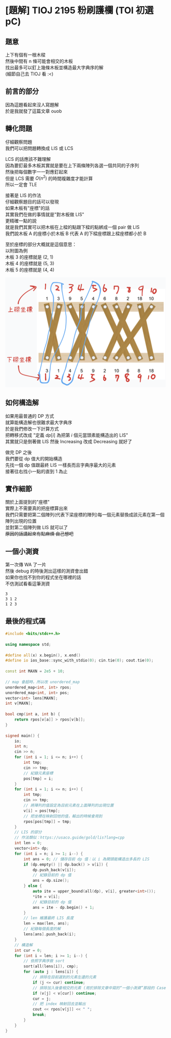 # [題解] TIOJ 2195 粉刷護欄 (TOI 初選 pC)
## 題意
上下有個有一根木樑 \
然後中間有 n 條可能會相交的木板 \
找出最多可以釘上幾條木板並構造最大字典序的解 \
(細節自己去 TIOJ 看 :<)
## 前言的部分
因為這題看起來沒人寫題解 \
於是我就發了這篇文章 ouob
## 轉化問題
仔細觀察問題 \
我們可以把問題轉換成 LIS 或 LCS

LCS 的話應該不難理解 \
因為要釘最多木板其實就是要在上下兩條陣列各選一個共同的子序列 \
然後把每個數字一一對應釘起來 \
但是 LCS 需要 $O(n^2)$ 的時間複雜度才能計算 \
所以一定會 TLE

接著是 LIS 的作法 \
仔細觀察題目的話可以發現 \
如果木板有"座標"的話 \
其實我們在做的事情就是"對木板做 LIS" \
更精確一點的說 \
就是我們其實可以把木板在上樑的點跟下樑的點綁成一個 pair 做 LIS \
我們說木板 A 的座標小於木板 B 代表 A 的下樑座標跟上樑座標都小於 B

至於座標的部分大概就是這個意思： \
以附圖為例 \
木板 3 的座標就是 (2, 1) \
木板 4 的座標就是 (5, 3) \
木板 5 的座標就是 (4, 4)

![](https://github.com/dada878/blog/blob/master/assets/20240208.png?raw=true)
## 如何構造解
如果用最普通的 DP 方式 \
就算能構造解也很難求最大字典序 \
於是我們修改一下計算方式 \
把轉移式改成 "定義 $dp[i]$ 為把第 $i$ 個元當頭素能構造出的 LIS" \
其實就只是倒著做 LIS 然後 Increasing 改成 Decreasing 就好了

做完 DP 之後 \
我們要從 dp 值大的開始構造 \
先找一個 dp 值跟最終 LIS 一樣長而且字典序最大的元素 \
接著往右找小一點的直到 1 為止
## 實作細節
關於上面提到的"座標" \
實際上不需要真的把座標算出來 \
我們只需要把第二個陣列(代表下梁座標的陣列)每一個元素替換成該元素在第一個陣列出現的位置 \
並對第二個陣列做 LIS 就可以了 \
~~原因的話講起來有點麻煩 自己想吧~~
## 一個小測資
第一次傳 WA 了一片 \
然後 debug 的時後測出這樣的測資會出錯 \
如果你也找不到你的程式坐在哪裡的話 \
不仿測試看看這筆測資
```
3
3 1 2
1 2 3
```
## 最後的程式碼
```cpp
#include <bits/stdc++.h>

using namespace std;

#define all(x) x.begin(), x.end()
#define io ios_base::sync_with_stdio(0); cin.tie(0); cout.tie(0);

const int MAXN = 2e5 + 10;

// map 會超時，所以改 unordered_map
unordered_map<int, int> rpos;
unordered_map<int, int> pos;
vector<int> lens[MAXN];
int v[MAXN];

bool cmp(int a, int b) {
    return rpos[v[a]] > rpos[v[b]];
}

signed main() {
    io;
    int n;
    cin >> n;
    for (int i = 1; i <= n; i++) {
        int tmp;
        cin >> tmp;
        // 紀錄元素座標
        pos[tmp] = i;
    }
    for (int i = 1; i <= n; i++) {
        int tmp;
        cin >> tmp;
        // 將陣列的值設定為目前元素在上面陣列的出現位置
        v[i] = pos[tmp];
        // 把坐標在映射回他的值，輸出的時候會用到
        rpos[pos[tmp]] = tmp;
    }
    // LIS 的部分
    // 作法類似：https://usaco.guide/gold/lis?lang=cpp
    int len = 0;
    vector<int> dp;
    for (int i = n; i >= 1; i--) {
        int ans = 0; // 儲存目前 dp 值：以 i 為開頭能構造出多長的 LIS
        if (dp.empty() || dp.back() > v[i]) {
            dp.push_back(v[i]);
            // 紀錄目前的 dp 值
            ans = dp.size();
        } else {
            auto ite = upper_bound(all(dp), v[i], greater<int>());
            *ite = v[i];
            // 紀錄目前的 dp 值
            ans = ite - dp.begin() + 1;
        }
        // len 維護最終 LIS 長度
        len = max(len, ans);
        // 紀錄每個長度的解
        lens[ans].push_back(i);
    }
    // 構造解
    int cur = 0;
    for (int i = len; i >= 1; i--) {
        // 依照字典序做 sort
        sort(all(lens[i]), cmp);
        for (auto j : lens[i]) {
            // 排除在目前選到的元素左邊的元素
            if (j <= cur) continue;
            // 排除加入後會相交的元素 (用於排除文章中寫的“一個小測資”那段的 Case)
            if (v[j] < v[cur]) continue;
            cur = j;
            // 把 index 映射回去並輸出
            cout << rpos[v[j]] << " ";
            break;
        }
    }
}
```
